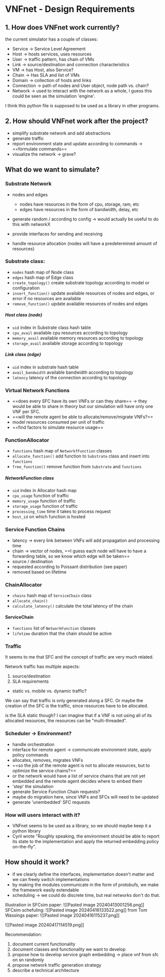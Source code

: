 
# VNFnet - Design Requirements

## 1. How does VNFnet work currently?
the current simulator has a couple of classes:
- Service -> Service Level Agreement
- Host -> hosts services, uses resources
- User -> traffic pattern, has chain of VMs
- Link -> source/destination and connection characteristics
- VM -> has Host, also Service?
- Chain -> Has SLA and list of VMs
- Domain -> collection of hosts and links
- Connection -> path of nodes and User object, node path vs. chain?
- Network -> used to interact with the network as a whole, I guess this could be seen as the simulation 'engine'.

I think this python file is supposed to be used as a library in other programs. 


## 2. How should VNFnet work after the project?
- simplify substrate network and add abstractions
- generate traffic
- report environment state and update according to commands -> ==formulate commands==
- visualize the network -> grave?

## What do we want to simulate?

### Substrate Network
- nodes and edges
	- nodes have resources in the form of cpu, storage, ram, etc
	- edges have resources in the form of bandwidth, delay, etc

- generate random / according to config -> would actually be useful to do this with networkX
- provide interfaces for sending and receiving
- handle resource allocation (nodes will have a predetermined amount of resources)

### Substrate class:
- ```nodes``` hash map of Node class
- ```edges``` hash map of Edge class
- ```create_topology()``` create substrate topology according to model or configuration
- ```insert_function()```  update available resources of nodes and edges, or error if no resources are available
- ```remove_function()``` update available resources of nodes and edges

##### Host class (node)
- ```uid``` index in Substrate class hash table
- ```cpu_avail``` available cpu resources according to topology
- ```memory_avail``` available memory resources according to topology
- ```storage_avail``` available storage according to topology
##### Link class (edge)
- ```uid``` index in substrate hash table
- ```avail_bandwidth``` available bandwidth according to topology
- ```latency``` latency of the connection according to topology
 
### Virtual Network Functions
- ==does every SFC have its own VNFs or can they share== -> they would be able to share in theory but our simulation will have only one VNF per SFC.
- ==will the remote agent be able to allocate/remove/migrate VNFs?==
- model resources consumed per unit of traffic
- ==find factors to simulate resource usage==

### FunctionAllocator
- ```functions``` hash map of ```NetworkfFunction``` classes
- ```allocate_function()``` add function to ```Substrate``` class and insert into ```functions```
- ```free_function()``` remove function from ```Substrate``` and ```functions```
##### NetworkFunction class
- ```uid``` index in Allocator hash map
- ```cpu_usage``` function of traffic
- ```memory_usage``` function of traffic
- ```storage_usage``` function of traffic
- ```processing_time``` time it takes to process request
- ```host_id``` on which function is hosted 

### Service Function Chains
- latency -> every link between VNFs will add propagation and processing time
- chain -> vector of nodes, ==I guess each node will have to have a forwarding table, so we know which edge will be taken==
- source / destination
- requested according to Poissant distribution (see paper)
 - removed based on lifetime

### ChainAllocator
- ```chains``` hash map of ```ServiceChain``` class
- ```allocate_chain()```
- ```calculate_latency()``` calculate the total latency of the chain

#### ServiceChain
- ```functions``` list of ```NetworkFunction``` classes
- ```lifetime``` duration that the chain should be active




### Traffic
It seems to me that SFC and the concept of traffic are very much related.

Network traffic has multiple aspects:
1. source/destination
2. SLA requirements

- static vs. mobile vs. dynamic traffic?

We can say that traffic is only generated along a SFC. Or maybe the creation of the SFC *is* the traffic, since resources have to be allocated.

is the SLA static though? I can imagine that if a VNF is not using all of its allocated resources, the resources can be "multi-threaded".

### Scheduler -> Environment?
- handle orchestration
- interface for remote agent -> communicate environment state, apply policy commands
- allocates, removes, migrates VNFs
- ==so the job of the remote agent is not to allocate resources, but to optimize the service chains?==
- or the network would have a list of service chains that are not yet embedded and the remote agent decides where to embed them
- 'step' the simulation
- generate Service Function Chain requests?
- maybe do migration here, since VNFs and SFCs will need to be updated
- generate 'unembedded' SFC requests

### How will users interact with it?
- VNFnet seems to be used as a library, so we should maybe keep it a python library
- Cyril wrote "Roughly speaking, the environment should be able to report its state to the implementation and apply the returned embedding policy on-the-fly".

## How should it work?
- if we clearly define the interfaces, implementation doesn't matter and we can freely switch implementations
- by making the modules communicate in the form of protobufs, we make the framework easily extendable
- scheduling -> we could do discrete time, but real networks don't do that.

Illustration in SFCsim paper: ![[Pasted image 20240413001256.png]]
SFCsim schefuling: ![[Pasted image 20240416133522.png]]
from Tom Wassings paper: ![[Pasted image 20240416115237.png]]

![[Pasted image 20240417114519.png]]


Recommendation:
1. document current functionality
2. document classes and functionality we want to develop
3. propose how to develop service graph embedding -> place vnf from sfc on sn randomly
4. propose network traffic generation strategy
5. describe a technical architecture
